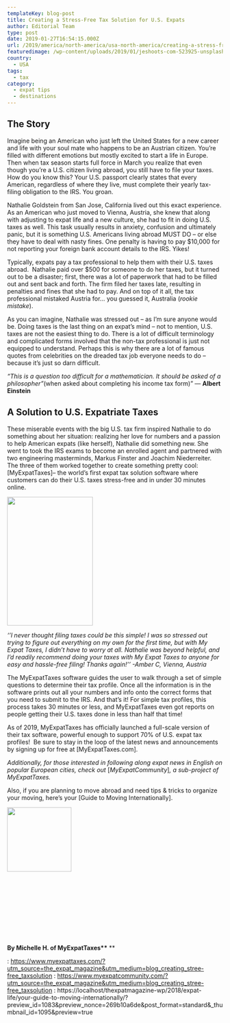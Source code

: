 ```yaml
---
templateKey: blog-post
title: Creating a Stress-Free Tax Solution for U.S. Expats
author: Editorial Team
type: post
date: 2019-01-27T16:54:15.000Z
url: /2019/america/north-america/usa-north-america/creating-a-stress-free-tax-solution-for-u-s-expats/
featuredimage: /wp-content/uploads/2019/01/jeshoots-com-523925-unsplash.jpg
country:
  - USA
tags:
  - tax
category:
  - expat tips
  - destinations
---
```


## The Story

Imagine being an American who just left the United States for a new career and life with your soul mate who happens to be an Austrian citizen. You’re filled with different emotions but mostly excited to start a life in Europe. Then when tax season starts full force in March you realize that even though you’re a U.S. citizen living abroad, you still have to file your taxes. How do you know this? Your U.S. passport clearly states that every American, regardless of where they live, must complete their yearly tax-filing obligation to the IRS. You groan.

Nathalie Goldstein from San Jose, California lived out this exact experience. As an American who just moved to Vienna, Austria, she knew that along with adjusting to expat life and a new culture, she had to fit in doing U.S. taxes as well. This task usually results in anxiety, confusion and ultimately panic, but it is something U.S. Americans living abroad MUST DO &#8211; or else they have to deal with nasty fines. One penalty is having to pay \$10,000 for not reporting your foreign bank account details to the IRS. Yikes!

Typically, expats pay a tax professional to help them with their U.S. taxes abroad.  Nathalie paid over \$500 for someone to do her taxes, but it turned out to be a disaster; first, there was a lot of paperwork that had to be filled out and sent back and forth. The firm filed her taxes late, resulting in penalties and fines that she had to pay. And on top of it all, the tax professional mistaked Austria for… you guessed it, Australia (_rookie mistake_).

As you can imagine, Nathalie was stressed out &#8211; as I’m sure anyone would be. Doing taxes is the last thing on an expat’s mind &#8211; not to mention, U.S. taxes are not the easiest thing to do. There is a lot of difficult terminology and complicated forms involved that the non-tax professional is just not equipped to understand. Perhaps this is why there are a lot of famous quotes from celebrities on the dreaded tax job everyone needs to do &#8211; because it’s just so darn difficult.

_“This is a question too difficult for a mathematician. It should be asked of a philosopher&#8221;_(when asked about completing his income tax form)” ― **Albert Einstein**

## A Solution to U.S. Expatriate Taxes

These miserable events with the big U.S. tax firm inspired Nathalie to do something about her situation: realizing her love for numbers and a passion to help American expats (like herself), Nathalie did something new. She went to took the IRS exams to become an enrolled agent and partnered with two engineering masterminds, Markus Finster and Joachim Niederreiter. The three of them worked together to create something pretty cool: [MyExpatTaxes]&#8211; the world’s first expat tax solution software where customers can do their U.S. taxes stress-free and in under 30 minutes online.

<img  src="/img/uploads/2019/01/websitegraphic-200x300.png" alt="" width="200" height="300" srcset="/img/uploads/2019/01/websitegraphic-200x300.png 200w, /img/uploads/2019/01/websitegraphic.png 600w" sizes="(max-width: 200px) 100vw, 200px" />

_‘’I never thought filing taxes could be this simple! I was so stressed out trying to figure out everything on my own for the first time, but with My Expat Taxes, I didn&#8217;t have to worry at all. Nathalie was beyond helpful, and I&#8217;d readily recommend doing your taxes with My Expat Taxes to anyone for easy and hassle-free filing! Thanks again!’’ -Amber C, Vienna, Austria_

The MyExpatTaxes software guides the user to walk through a set of simple questions to determine their tax profile. Once all the information is in the software prints out all your numbers and info onto the correct forms that you need to submit to the IRS. And that’s it! For simple tax profiles, this process takes 30 minutes or less, and MyExpatTaxes even got reports on people getting their U.S. taxes done in less than half that time!

As of 2019, MyExpatTaxes has officially launched a full-scale version of their tax software, powerful enough to support 70% of U.S. expat tax profiles!  Be sure to stay in the loop of the latest news and announcements by signing up for free at [MyExpatTaxes.com].

_Additionally, for those interested in following along expat news in English on popular European cities, check out_ [_MyExpatCommunity_]_, a sub-project of MyExpatTaxes._

Also, if you are planning to move abroad and need tips & tricks to organize your moving, here&#8217;s your [Guide to Moving Internationally].

<img  src="/img/uploads/2019/01/Michelle-Mock-Photography-color-3-150x150.jpg" alt="" width="150" height="150" />

&nbsp;

&nbsp;

&nbsp;

&nbsp;

&nbsp;

**By Michelle H. of MyExpatTaxes\*\*** \*\*

: https://www.myexpattaxes.com/?utm_source=the_expat_magazine&utm_medium=blog_creating_stree-free_taxsolution
: https://www.myexpatcommunity.com/?utm_source=the_expat_magazine&utm_medium=blog_creating_stree-free_taxsolution
: https://localhost/thexpatmagazine-wp/2018/expat-life/your-guide-to-moving-internationally/?preview_id=1083&preview_nonce=269b10a6de&post_format=standard&_thumbnail_id=1095&preview=true
